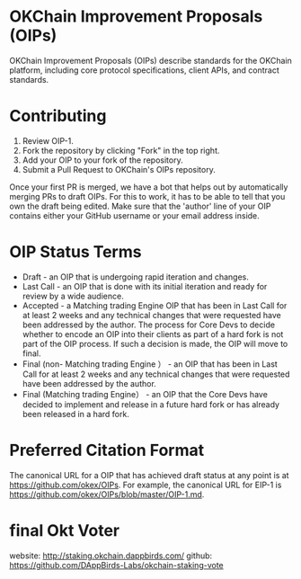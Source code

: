 # OKChain Improvement Proposals (OIPs)
OKChain Improvement Proposals (OIPs) describe standards for the OKChain platform, including core protocol specifications, client APIs, and contract standards.

# Contributing
1.	Review OIP-1.
2.	Fork the repository by clicking "Fork" in the top right.
3.	Add your OIP to your fork of the repository. 
4.	Submit a Pull Request to OKChain's OIPs repository.

Once your first PR is merged, we have a bot that helps out by automatically merging PRs to draft OIPs. For this to work, it has to be able to tell that you own the draft being edited. Make sure that the 'author' line of your OIP contains either your GitHub username or your email address inside. 

# OIP Status Terms

* Draft - an OIP that is undergoing rapid iteration and changes.
* Last Call - an OIP that is done with its initial iteration and ready for review by a wide audience.
* Accepted - a Matching trading Engine OIP that has been in Last Call for at least 2 weeks and any technical changes that were requested have been addressed by the author. The process for Core Devs to decide whether to encode an OIP into their clients as part of a hard fork is not part of the OIP process. If such a decision is made, the OIP will move to final.
* Final (non-  Matching trading Engine ） - an OIP that has been in Last Call for at least 2 weeks and any technical changes that were requested have been addressed by the author.
* Final (Matching trading Engine） - an OIP that the Core Devs have decided to implement and release in a future hard fork or has already been released in a hard fork.

# Preferred Citation Format
The canonical URL for a OIP that has achieved draft status at any point is at <https://github.com/okex/OIPs>. 
For example, the canonical URL for EIP-1 is <https://github.com/okex/OIPs/blob/master/OIP-1.md>.


# final Okt Voter


website: http://staking.okchain.dappbirds.com/
github: https://github.com/DAppBirds-Labs/okchain-staking-vote
